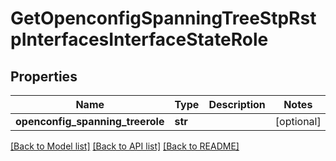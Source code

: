 # GetOpenconfigSpanningTreeStpRstpInterfacesInterfaceStateRole

## Properties
Name | Type | Description | Notes
------------ | ------------- | ------------- | -------------
**openconfig_spanning_treerole** | **str** |  | [optional] 

[[Back to Model list]](../README.md#documentation-for-models) [[Back to API list]](../README.md#documentation-for-api-endpoints) [[Back to README]](../README.md)



